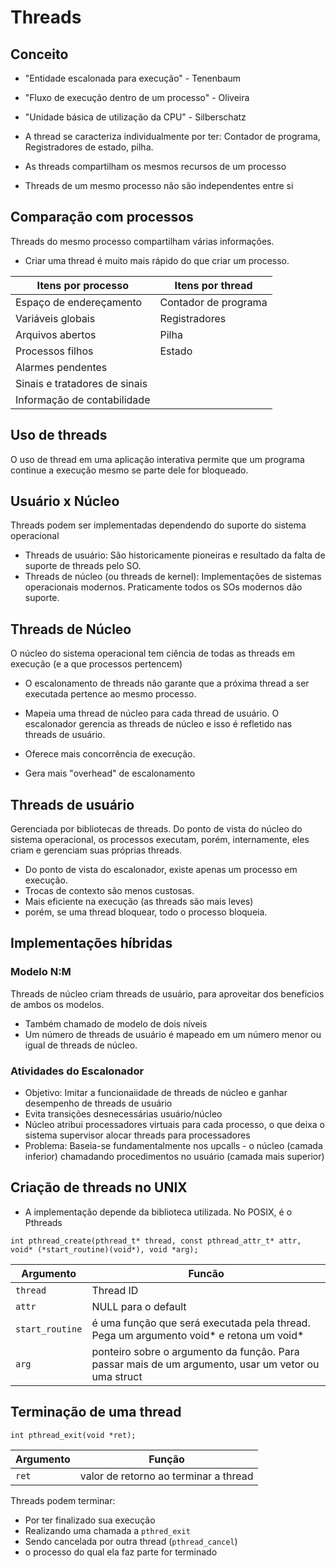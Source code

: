 # Threads

## Conceito

- "Entidade escalonada para execução" - Tenenbaum
- "Fluxo de execução dentro de um processo" - Oliveira
- "Unidade básica de utilização da CPU" - Silberschatz

- A thread se caracteriza individualmente por ter: Contador de programa, Registradores de estado, pilha.

- As threads compartilham os mesmos recursos de um processo
- Threads de um mesmo processo não são independentes entre si

## Comparação com processos

Threads do mesmo processo compartilham várias informações.

- Criar uma thread é muito mais rápido do que criar um processo.

| Itens por processo | Itens por thread |
| ------------------ | ---------------- |
| Espaço de endereçamento | Contador de programa |
| Variáveis globais | Registradores |
| Arquivos abertos | Pilha |
| Processos filhos | Estado |
| Alarmes pendentes | |
| Sinais e tratadores de sinais | |
| Informação de contabilidade | |

## Uso de threads

O uso de thread em uma aplicação interativa permite que um programa continue a execução mesmo se parte dele for bloqueado.

## Usuário x Núcleo

Threads podem ser implementadas dependendo do suporte do sistema operacional

- Threads de usuário: São historicamente pioneiras e resultado da falta de suporte de threads pelo SO.
- Threads de núcleo (ou threads de kernel): Implementações de sistemas operacionais modernos. Praticamente todos os SOs modernos dão suporte.

## Threads de Núcleo

O núcleo do sistema operacional tem ciência de todas as threads em execução (e a que processos pertencem)

- O escalonamento de threads não garante que a próxima thread a ser executada pertence ao mesmo processo.

- Mapeia uma thread de núcleo para cada thread de usuário. O escalonador gerencia as threads de núcleo e isso é refletido nas threads de usuário.
- Oferece mais concorrência de execução.
- Gera mais "overhead" de escalonamento

## Threads de usuário

Gerenciada por bibliotecas de threads. Do ponto de vista do núcleo do sistema operacional, os processos executam, porém, internamente, eles criam e gerenciam suas próprias threads.

- Do ponto de vista do escalonador, existe apenas um processo em execução.
- Trocas de contexto são menos custosas.
- Mais eficiente na execução (as threads são mais leves)
- porém, se uma thread bloquear, todo o processo bloqueia.

## Implementações híbridas

### Modelo N:M

Threads de núcleo criam threads de usuário, para aproveitar dos beneficios de ambos os modelos.

- Também chamado de modelo de dois níveis
- Um número de threads de usuário é mapeado em um número menor ou igual de threads de núcleo.

### Atividades do Escalonador

- Objetivo: Imitar a funcionaiidade de threads de núcleo e ganhar desempenho de threads de usuário
- Evita transições desnecessárias usuário/núcleo
- Núcleo atribui processadores virtuais para cada processo, o que deixa o sistema supervisor alocar threads para processadores
- Problema: Baseia-se fundamentalmente nos upcalls - o núcleo (camada inferior) chamadando procedimentos no usuário (camada mais superior)

## Criação de threads no UNIX

- A implementação depende da biblioteca utilizada. No POSIX, é o Pthreads

```
int pthread_create(pthread_t* thread, const pthread_attr_t* attr, void* (*start_routine)(void*), void *arg);
```

| Argumento | Funcão |
| --------- | ------ |
| `thread`    | Thread ID |
| `attr`      | NULL para o default |
| `start_routine` | é uma função que será executada pela thread. Pega um argumento void* e retona um void* |
| `arg`       | ponteiro sobre o argumento da função. Para passar mais de um argumento, usar um vetor ou uma struct |

## Terminação de uma thread

```
int pthread_exit(void *ret);
```

| Argumento | Função |
| --------- | ------ |
| `ret`     | valor de retorno ao terminar a thread |

Threads podem terminar:

- Por ter finalizado sua execução
- Realizando uma chamada a `pthred_exit`
- Sendo cancelada por outra thread (`pthread_cancel`)
- o processo do qual ela faz parte for terminado

